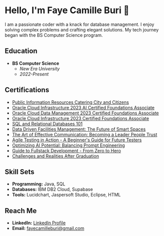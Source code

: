 # Hello, I'm Faye Camille Buri 👋

I am a passionate coder with a knack for database management. I enjoy solving complex problems and crafting elegant solutions. My tech journey began with the BS Computer Science program.

## Education
- **BS Computer Science**
  - *New Era University*
  - *2022-Present*

## Certifications
- [Public Information Resources Catering City and Citizens](https://drive.google.com/file/d/1NZSyBPPuMjhS3MvaRtkWt7gWcdGhH0OE/view?usp=drive_link)
- [Oracle Cloud Infrastructure 2023 AI Certified Foundations Associate](https://catalog-education.oracle.com/pls/certview/sharebadge?id=0C2E029971722295EC7A7FDD96413A383E269A4EBEE3F55477A54E80127DBC29)
- [Oracle Cloud Data Management 2023 Certified Foundations Associate](https://catalog-education.oracle.com/pls/certview/sharebadge?id=40452075988E0D55C9A6330C095E9815EF9BD5DAFB9F9BCC19ACBD434988CB73)
- [Oracle Cloud Infrastructure 2023 Certified Foundations Associate](https://catalog-education.oracle.com/pls/certview/sharebadge?id=982C2731A66F5EF6E18EB79F4F9288CC3D82AE83871FE039B1BB9ADD78B883DB)
- [SQL and Relational Databases 101](https://courses.cognitiveclass.ai/certificates/2ad6e3efe1ec4b7887f369bdd3925f8a)
- [Data Driven Facilities Management: The Future of Smart Spaces](https://drive.google.com/file/d/1ADRSgZ4ltqMuemKhKw5-aXqrUeg_GM4c/view?usp=drive_link)
- [The Art of Effective Communication: Becoming a Leader People Trust](https://drive.google.com/file/d/1xppAOfYHtnIVXKG4vqB3rhbk93COu-RO/view?usp=drive_link)
- [Agile Testing in Action - A Beginner's Guide for Future Testers](https://drive.google.com/file/d/1qzWqnbQNRy5kUDmcYWEEGVMgEAqoyau6/view?usp=drive_link)
- [Optimizing AI Potential: Balancing Prompt Engineering](https://drive.google.com/file/d/1gDHPfM1oxUauhC8hIJcT006xLq7rygis/view?usp=drive_link)
- [Guide to Fullstack Development - From Zero to Hero](https://drive.google.com/file/d/1ju7zEP032n2mgUzkrHTqp9GDZr0Y-MtC/view?usp=drive_link)
- [Challenges and Realities After Graduation](https://drive.google.com/file/d/1riLLEsFC9zkBO9OLlExjT2bMmpz0fcPX/view?usp=drive_link)

## Skill Sets
- **Programming:** Java, SQL
- **Databases:** IBM DB2 Cloud, Supabase
- **Tools:** Lucidchart, Jaspersoft Studio, Eclipse, HTML

## Reach Me
- **LinkedIn:** [LinkedIn Profile](www.linkedin.com/in/faye-camille-buri)
- **Email:** fayecamilleburi@gmail.com
